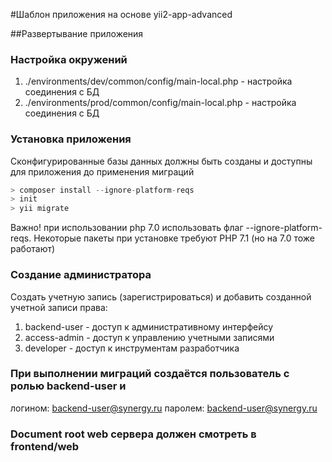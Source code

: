 #Шаблон приложения на основе yii2-app-advanced


##Развертывание приложения

### Настройка окружений

1. ./environments/dev/common/config/main-local.php    - настройка соединения с БД
1. ./environments/prod/common/config/main-local.php   - настройка соединения с БД

### Установка приложения

Сконфигурированные базы данных должны быть созданы и доступны для приложения до применения миграций

```php
> composer install --ignore-platform-reqs
> init
> yii migrate
```

Важно! при использовании php 7.0 использовать флаг --ignore-platform-reqs.
Некоторые пакеты при установке требуют PHP 7.1 (но на 7.0 тоже работают)

### Создание администратора

Создать учетную запись (зарегистрироваться) и добавить созданной учетной записи права:
 
1. backend-user   - доступ к административному интерфейсу
1. access-admin   - доступ к управлению учетными записями
1. developer      - доступ к инструментам разработчика

### При выполнении миграций создаётся пользователь с ролью backend-user и 

логином: backend-user@synergy.ru
паролем: backend-user@synergy.ru

### Document root web сервера должен смотреть в frontend/web

